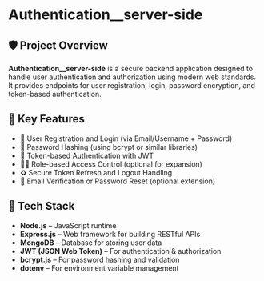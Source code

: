 # Authentication__server-side

## 🛡 Project Overview  
**Authentication__server-side** is a secure backend application designed to handle user authentication and authorization using modern web standards.  
It provides endpoints for user registration, login, password encryption, and token-based authentication.

## 🧩 Key Features  
- 🔐 User Registration and Login (via Email/Username + Password)  
- 🔑 Password Hashing (using bcrypt or similar libraries)  
- 🧾 Token-based Authentication with JWT  
- 🧍‍♂️ Role-based Access Control (optional for expansion)  
- ♻️ Secure Token Refresh and Logout Handling  
- 📧 Email Verification or Password Reset (optional extension)  

## 🚀 Tech Stack  
- **Node.js** – JavaScript runtime  
- **Express.js** – Web framework for building RESTful APIs  
- **MongoDB** – Database for storing user data  
- **JWT (JSON Web Token)** – For authentication & authorization  
- **bcrypt.js** – For password hashing and validation  
- **dotenv** – For environment variable management  